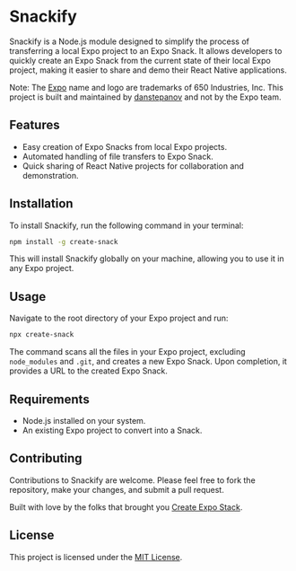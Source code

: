 
# Snackify

Snackify is a Node.js module designed to simplify the process of transferring a local Expo project to an Expo Snack. It allows developers to quickly create an Expo Snack from the current state of their local Expo project, making it easier to share and demo their React Native applications.

Note: The [Expo](https://expo.dev) name and logo are trademarks of 650 Industries, Inc. This project is built and maintained by [danstepanov](https://github.com/danstepanov) and not by the Expo team.

## Features

- Easy creation of Expo Snacks from local Expo projects.
- Automated handling of file transfers to Expo Snack.
- Quick sharing of React Native projects for collaboration and demonstration.

## Installation

To install Snackify, run the following command in your terminal:

```bash
npm install -g create-snack
```

This will install Snackify globally on your machine, allowing you to use it in any Expo project.

## Usage

Navigate to the root directory of your Expo project and run:

```bash
npx create-snack
```

The command scans all the files in your Expo project, excluding `node_modules` and `.git`, and creates a new Expo Snack. Upon completion, it provides a URL to the created Expo Snack.

## Requirements

- Node.js installed on your system.
- An existing Expo project to convert into a Snack.

## Contributing

Contributions to Snackify are welcome. Please feel free to fork the repository, make your changes, and submit a pull request.

Built with love by the folks that brought you [Create Expo Stack](https://createexpostack.com/).

## License

This project is licensed under the [MIT License](https://opensource.org/license/mit/).
